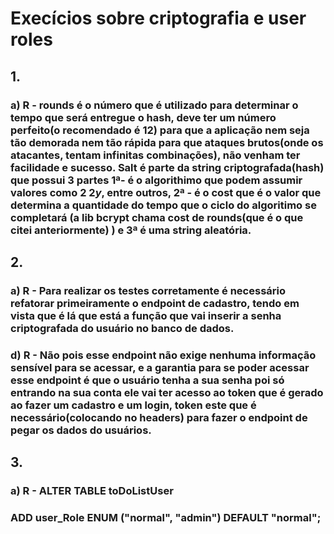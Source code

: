 # Execícios sobre criptografia e user roles 

## 1.

### a) R - rounds é o número que é utilizado para determinar o tempo que será entregue o hash, deve ter um número perfeito(o recomendado é 12) para que a aplicação nem seja tão demorada nem tão rápida para que ataques brutos(onde os atacantes, tentam infinitas combinações), não venham ter facilidade e sucesso. Salt é parte da string criptografada(hash) que possui 3 partes 1ª- é o algorithimo que podem assumir valores como $2$  $2y$, entre outros, 2ª - é o cost que é o valor que determina a  quantidade do tempo que o ciclo do algoritimo se completará (a lib bcrypt chama cost de rounds(que é o que citei anteriormente) ) e 3ª é uma string aleatória.


## 2.

### a) R - Para realizar os testes corretamente é necessário refatorar primeiramente o endpoint de cadastro, tendo em vista que é lá que está a função que vai inserir a senha criptografada do usuário no banco de dados.

### d) R - Não pois esse endpoint não exige nenhuma informação sensível para se acessar, e a garantia para se poder acessar esse endpoint é que o usuário tenha a sua senha poi só entrando na sua conta ele vai ter acesso ao token que é gerado ao fazer um cadastro e um login, token este que é necessário(colocando no headers) para fazer o endpoint de pegar os dados do usuários.

## 3.

### a) R - ALTER TABLE toDoListUser
### ADD user_Role ENUM ("normal", "admin") DEFAULT "normal"; 
 